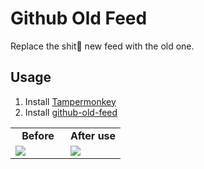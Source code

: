 # Github Old Feed

Replace the shit💩 new feed with the old one.

## Usage

1. Install [Tampermonkey](https://chrome.google.com/webstore/detail/tampermonkey/dhdgffkkebhmkfjojejmpbldmpobfkfo)
2. Install [github-old-feed](https://greasyfork.org/zh-CN/scripts/474728-github-old-feed)

<table>
  <tr>
      <td width="50%" align="center"><b>Before</b></td>
      <td width="50%" align="center"><b>After use</b></td>
  </tr>
  <tr>
     <td><img src="https://assets.fedtop.com/picbed/1694066442147.jpg"/></td>
     <td><img src="https://assets.fedtop.com/picbed/1694066437621.jpg"/></td>
  </tr>
</table>

